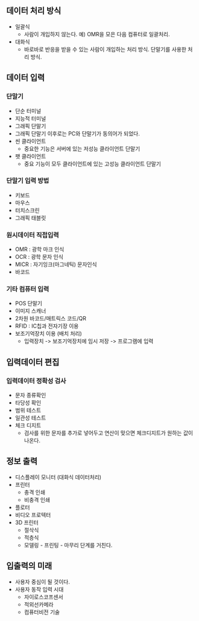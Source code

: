 ## 데이터 처리 방식

- 일괄식
    - 사람이 개입하지 않는다. 예) OMR을 모은 다음 컴퓨터로 일괄처리.
- 대화식
    - 바로바로 반응을 받을 수 있는 사람이 개입하는 처리 방식. 단말기를 사용한 처리 방식.

## 데이터 입력

### 단말기

- 단순 터미널
- 지능적 터미널
- 그래픽 단말기
- 그래픽 단말기 이후로는 PC와 단말기가 동의어가 되었다.
- 씬 클라이언트
    - 중요한 기능은 서버에 있는 저성능 클라이언트 단말기
- 팻 클라이언트
    - 중요 기능이 모두 클라이언트에 있는 고성능 클라이언트 단말기

### 단말기 입력 방법

- 키보드
- 마우스
- 터치스크린
- 그래픽 태블릿

### 원시데이터 직접입력

- OMR : 광학 마크 인식
- OCR : 광학 문자 인식
- MICR : 자기잉크(마그네틱) 문자인식
- 바코드

### 기타 컴퓨터 입력

- POS 단말기
- 이미지 스캐너
- 2차원 바코드/매트릭스 코드/QR
- RFID : IC칩과 전자기장 이용
- 보조기억장치 이용 (배치 처리)
    - 입력장치 -> 보조기억장치에 임시 저장 -> 프로그램에 입력

## 입력데이터 편집

### 입력데이터 정확성 검사

- 문자 종류확인
- 타당성 확인
- 범위 테스트
- 일관성 테스트
- 체크 디지트
    - 검사를 위한 문자를 추가로 넣어두고 연산이 맞으면 체크디지트가 원하는 값이 나온다.

## 정보 출력

- 디스플레이 모니터 (대화식 데이터처리)
- 프린터
    - 충격 인쇄
    - 비충격 인쇄
- 플로터
- 비디오 프로텍터
- 3D 프린터
    - 절삭식
    - 적층식
    - 모델링 - 프린팅 - 마무리 단계를 거친다.

## 입출력의 미래

- 사용자 중심이 될 것이다.
- 사용자 동작 입력 시대
    - 자이로스코프센서
    - 적외선카메라
    - 컴퓨터비전 기술